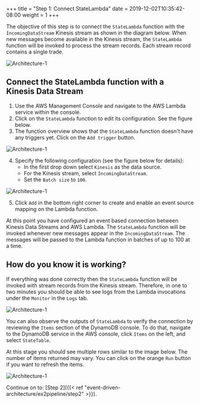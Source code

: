 +++
title = "Step 1: Connect StateLambda"
date = 2019-12-02T10:35:42-08:00
weight = 1
+++

The objective of this step is to connect the `StateLambda` function with the `IncomingDataStream` Kinesis stream as shown in the diagram below.
When new messages become available in the Kinesis stream, the `StateLambda` function will be invoked to process the stream records. Each stream record contains a single trade.

<!-- TODO explain what's in a stream record -->
![Architecture-1](/images/event-driven-architecture/architecture/step1.png)

## Connect the StateLambda function with a Kinesis Data Stream

1. Use the AWS Management Console and navigate to the AWS Lambda service within the console.
2. Click on the `StateLambda` function to edit its configuration. See the figure below.
3. The function overview shows that the `StateLambda` function doesn't have any triggers yet. Click on the `Add trigger` button.

![Architecture-1](/images/event-driven-architecture/lab1/add-trigger-state-lambda.png)

4. Specify the following configuration (see the figure below for details):
    - In the first drop down select `Kinesis` as the data source.
    - For the Kinesis stream, select `IncomingDataStream`.
    - Set the `Batch size` to `100`.

![Architecture-1](/images/event-driven-architecture/lab1/connect-state-lambda.png)

5. Click `Add` in the bottom right corner to create and enable an event source mapping on the Lambda function.

At this point you have configured an event based connection between Kinesis Data Streams and AWS Lambda. The `StateLambda` function will be invoked whenever new messages appear in the `IncomingDataStream`. The messages will be passed to the Lambda function in batches of up to 100 at a time.

## How do you know it is working?

If everything was done correctly then the `StateLambda` function will be invoked with stream records from the Kinesis stream. Therefore, in one to two minutes you should be able to see logs from the Lambda invocations under the `Monitor` in the `Logs` tab.

![Architecture-1](/images/event-driven-architecture/lab1/state-lambda-logs.png)

You can also observe the outputs of `StateLambda` to verify the connection by reviewing the `Items` section of the DynamoDB console. To do that, navigate to the DynamoDB service in the AWS console, click `Items` on the left, and select `StateTable`.

At this stage you should see multiple rows similar to the image below. The number of items returned may vary. You can click on the orange `Run` button if you want to refresh the items.

![Architecture-1](/images/event-driven-architecture/lab1/state-table-data.png)

Continue on to: [Step 2]({{< ref "event-driven-architecture/ex2pipeline/step2" >}}).

